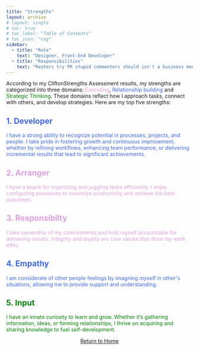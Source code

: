 ```yaml
---
title: "Strengths"
layout: archive
# layout: single
# toc: true
# toc_label: "Table of Contents"
# toc_icon: "cog"
sidebar:
  - title: "Role"
    text: "Designer, Front-End Developer"
  - title: "Responsibilities"
    text: "Reuters try PR stupid commenters should isn't a business model"
---
```

According to my CliftonStrengths Assessment results, my strengths are categorized into three domains: <span style="color: plum">Executing</span>, <span style="color: royalblue">Relationship building</span> and <span style="color: green">Strategic Thinking</span>. These domains reflect how I approach tasks, connect with others, and develop strategies. Here are my top five strengths:

## <span style="color: royalblue">1. Developer</span>
<span style="color: royalblue">I have a strong ability to recognize potential in processes, projects, and people. I take pride in fostering growth and continuous improvement, whether by refining workflows, enhancing team performance, or delivering incremental results that lead to significant achievements.</span>

## <span style="color: plum">2. Arranger</span>
<span style="color: plum">I have a knack for organizing and juggling tasks efficiently. I enjoy configuring processes to maximize productivity and achieve the best outcomes.</span>

## <span style="color: plum">3. Responsibilty</span>
<span style="color: plum">I take ownership of my commitments and hold myself accountable for delivering results. Integrity and loyalty are core values that drive my work ethic.</span>

## <span style="color: royalblue">4. Empathy</span>
<span style="color: royalblue">I am considerate of other people feelings by imagning myself in other's situations, allowing me to provide support and understanding.</span>

## <span style="color: green">5. Input</span>
<span style="color: green">I have an innate curiosity to learn and grow. Whether it’s gathering information, ideas, or forming relationships, I thrive on acquiring and sharing knowledge to fuel self-development.</span>


<div style="text-align: center;">
  <a href="/" class="btn btn--primary">Return to Home</a>
</div>